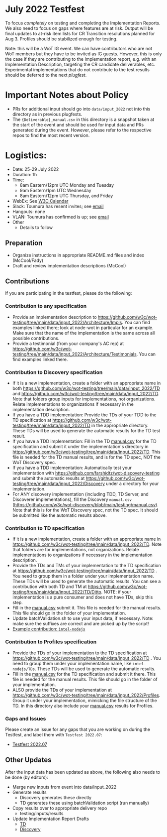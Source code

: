 # July 2022 Testfest
To focus *completely* on testing and completing the Implementation Reports.
We also need to focus on gaps where features are at risk.
Output will be final updates to at-risk item lists for CR Transition resolutions planned for Aug 3.
Profiles should be stabilized enough for testing.

Note: this will be a WoT IG event.  We can have contributors who are not WoT members but they have to be
invited as IG guests.  However, this is only the case if they are contributing to the Implementation report,
e.g. with an Implementation Description, targeting the CR candidate deliverables, etc.  Experimental
implementations that do not contribute to the test results should be deferred to the next *plugfest*.

# Important Notes about Policy
* PRs for additional input should go into `data/input_2022` not into this directory as in previous plugfests.
* The `{Deliverable}_manual.csv` in this directory is a snapshot taken at the start of the event and should be used for
  input data and PRs generated during the event.  However, please refer to the respective repos to
  find the most recent version.  

# Logistics:
* Date: 25-29 July 2022
* Duration: 1h
* Time: 
   - 8am Eastern/12pm UTC Monday and Tuesday
   - 9am Eastern/1pm UTC Wednesday 
   - 8am Eastern/12pm UTC Thursday, and Friday 
* WebEx: See [W3C Calendar](https://www.w3.org/groups/wg/wot/calendar)
* Slack: Toumura has resent invites; see [email](https://lists.w3.org/Archives/Member/member-wot-ig/2022Jul/0001.html)
* Hangouts: none
* VLAN: Toumura has confirmed is up; see [email](https://lists.w3.org/Archives/Member/member-wot-ig/2022Jul/0001.html)
* Other
   - Details to follow

## Preparation
- Organize instructions in appropriate README.md files and index (McCool/Fady)
- Draft and review implementation descriptions (McCool)

## Contributions
If you are participating in the testfest, please do the following:

### Contribution to any specification
- Provide an implementation description to https://github.com/w3c/wot-testing/tree/main/data/input_2022/Architecture/Impls. You can find examples linked there; look at node-wot in particular for an example. Make sure that the name of the implementation is the same across all possible contributions.
- Provide a testimonial (from your company's AC rep) at https://github.com/w3c/wot-testing/tree/main/data/input_2022/Architecture/Testimonials. You can find examples linked there.

### Contribution to Discovery specification
- If it is a new implementation, create a folder with an appropriate name in both https://github.com/w3c/wot-testing/tree/main/data/input_2022/TD and https://github.com/w3c/wot-testing/tree/main/data/input_2022/TD.  Note that folders group inputs for implementations, not organizations.  Relate implementations to organizations if necessary in the implementation description. 
- If you have a TDD implementation: Provide the TDs of your TDD to the TD specification at https://github.com/w3c/wot-testing/tree/main/data/input_2022/TD in the appropriate directory. These TDs will be used to generate the automatic results for the TD test result.
- If you have a TDD implementation: Fill in the TD [manual.csv](https://github.com/w3c/wot-thing-description/blob/main/testing/manual.csv) for the TD specification and submit it under the implementation's directory in https://github.com/w3c/wot-testing/tree/main/data/input_2022/TD. This file is needed for the TD manual results, and is for the TD spec, NOT the WoT Discovery spec.
- If you have a TDD implementation: Automatically test your implementation with https://github.com/farshidtz/wot-discovery-testing and submit the automatic results at https://github.com/w3c/wot-testing/tree/main/data/input_2022/Discovery under a directory for your implementation. 
- For ANY discovery implementation (including TDD, TD Server, and Discoverer implementations), fill the Discovery `manual.csv` (https://github.com/w3c/wot-discovery/blob/main/testing/manual.csv). Note that this is for the WoT Discovery spec, not the TD spec.  It should be submitted like the automatic results above.

### Contribution to TD specification
- If it is a new implementation, create a folder with an appropriate name in https://github.com/w3c/wot-testing/tree/main/data/input_2022/TD.  Note that folders are for implementations, not organizations.  Relate implementations to organizations if necessary in the implementation description.
- Provide the TDs and TMs of your implementation to the TD specification at https://github.com/w3c/wot-testing/tree/main/data/input_2022/TD . You need to group them in a folder under your implementation name. These TDs will be used to generate the automatic results. You can see a contribution with both TD and TM at https://github.com/w3c/wot-testing/tree/main/data/input_2022/TD/Ditto.  NOTE: if your implementation is a pure consumer and does not have TDs, skip this step.
- Fill in the [manual.csv](https://github.com/w3c/wot-thing-description/blob/main/testing/manual.csv) submit it. This file is needed for the manual results. This file should go in the folder of your implementation.
- Update batchValidation.sh to use your input data, if necessary.  Note: make sure the suffixes are correct and are picked up by the script!
- [Example contribution: `intel-nodejs`](https://github.com/w3c/wot-testing/pull/312)

### Contribution to Profiles specification
  - Provide the TDs of your implementation to the TD specification at https://github.com/w3c/wot-testing/tree/main/data/input_2022/TD . You need to group them under your implementation name, like `intel-nodejs/TDs`. These TDs will be used to generate the automatic results.
  - Fill in the [manual.csv](https://github.com/w3c/wot-testing/blob/main/events/2022.07.Online/TD/manual.csv) for the TD specification and submit it there. This file is needed for the manual results. This file should go in the folder of your implementation.
  - ALSO provide the TDs of your implementation at https://github.com/w3c/wot-testing/tree/main/data/input_2022/Profiles. Group it under your implementation, mimicking the file structure of the TD.  In this directory also include your [manual.csv](https://github.com/w3c/wot-profile/blob/main/testing/manual.csv) results for Profiles.

### Gaps and Issues
Please create an issue for any gaps that you are working on during the Testfest, and label them with `Testfest 2022.07`:
- [Testfest 2022.07](https://github.com/w3c/wot-testing/labels/Testfest%202022.07)

## Other Updates 
After the input data has been updated as above, the following also needs to be done (by editors):

- Merge new inputs from event into data/input_2022
- Generate results
    - Discovery generates these directly
    - TD generates these using batchValidation script (run manually)
- Copy results over to appropriate delivery repo
    - testing/inputs/results
- Update Implementation Report Drafts
    - [TD](https://github.com/w3c/wot-thing-description/pull/1522)
    - [Discovery](https://github.com/w3c/wot-discovery/pull/331)




